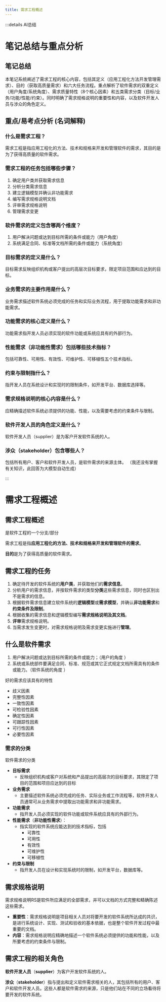 ```yaml
---
title: 需求工程概述
---
```


:::details AI总结



# 笔记总结与重点分析
## 笔记总结
本笔记系统阐述了需求工程的核心内容，包括其定义（应用工程化方法开发管理需求）、目的（获取高质量需求）和六大任务流程。重点解析了软件需求的双重定义（用户角度/系统角度）、需求质量特性（8个核心因素）和五类需求分类（目标/业务/功能/性能/约束）。同时明确了需求规格说明的重要性和内容，以及软件开发人员与涉众的角色定义。

## 重点/易考点分析 (名词解释)

### 什么是需求工程？
需求工程是指应用工程化的方法、技术和规格来开发和管理软件的需求，其目的是为了获得高质量的软件需求。

### 需求工程的任务包括哪些步骤？
1. 确定用户类并获取需求信息  
2. 分析分类需求信息  
3. 建立逻辑模型并确认非功能需求  
4. 编写需求规格说明文档  
5. 评审需求规格说明  
6. 管理需求变更

### 软件需求的定义包含哪两个维度？
1. 用户解决问题或达到目标所需的条件或能力（用户角度）  
2. 系统满足合同、标准等文档所需的条件或能力（系统角度）

### 目标需求的定义是什么？
目标需求反映组织机构或客户提出的高层次目标要求，限定项目范围和应达到的目标。

### 业务需求的主要作用是什么？
业务需求描述软件系统必须完成的任务和实际业务流程，用于提取功能需求和非功能需求。

### 功能需求的核心定义是什么？
功能需求指开发人员必须实现的软件功能或系统应具有的外部行为。

### 性能需求（非功能性需求）包括哪些技术指标？
包括可靠性、可用性、有效性、可维护性、可移植性五个技术指标。

### 约束与限制指什么？
指开发人员在系统设计和实现时的限制条件，如开发平台、数据库选择等。

### 需求规格说明的核心内容是什么？
应精确描述软件系统必须提供的功能、性能，以及需要考虑的约束条件与限制。

### 软件开发人员的角色定义是什么？
软件开发人员（supplier）是为客户开发软件系统的人。

### 涉众（stakeholder）包含哪些人？
包括所有用户、客户和软件开发人员，是软件需求的来源主体。
（我还没有掌握有关知识，此回答为大模型自动生成）

:::



# 需求工程概述

## 需求工程概述


是软件工程的一个分支/部分


需求工程是指**应用工程化的方法、技术和规格来开发和管理软件的需求**。

**目的**是为了获得高质量的软件需求。

## 需求工程的任务

1. 确定待开发的软件系统的**用户类**，并获取他们的**需求信息**。
2. 分析用户的需求信息，并按软件需求的类型**分类**这些需求信息，同时也区别出不是需求的信息。
3. 根据软件需求信息建立软件系统的**逻辑模型**或**需求模型**，并确认**非功能需求**和**约束条件及限制**。
4. 根据收集的需求信息和逻辑模型编写**需求规格说明及其文档**。
5. **评审**需求规格说明。
6. 当需求发生变更时，对需求规格说明及需求变更实施进行**管理**。

## 什么是软件需求

1. 用户解决问题或达到目标所需的条件或能力；（用户的角度 ）
2. 系统或系统部件要满足合同、标准、规范或其它正式规定文档所需具有的条件或能力。（软件系统的角度 ）

好的需求应该具有的特性
- 歧义因素
- 完整性因素
- 一致性因素
- 可检验性因素
- 确定性因素
- 可跟踪性因素
- 可行性因素
- 必要性因素

### 需求的分类

软件需求的分类
- **目标需求**
  - 反映组织机构或客户对系统和产品提出的高层次的目标要求，其限定了项目的范围和项目应达到的目标
- **业务需求**
  - 主要描述软件系统必须完成的任务、实际业务或工作流程等，软件开发人员通常可从业务需求中提取出功能需求和非功能需求。
- **功能需求**
  - 指开发人员必须实现的软件功能或软件系统应具有的外部行为。
- **性能需求**（**非功能性需求**）：
  - 指实现的软件系统应能达到的技术指标，包括
    - 可靠性
    - 可用性
    - 有效性
    - 可维护性
    - 可移植性
- **约束与限制**
  - 指开发人员在设计和实现系统时的限制，如开发平台，数据库等。

## 需求规格说明

需求规格说明RS是软件所应满足的全部需求，并可以文档的方式完整和精确陈述这些需求。

- **重要性**：需求规格说明是项目相关人员对将要开发的软件系统所达成的共识，是进行系统设计、实现、测试和验收的基本依据，也是整个软件开发过程中最重要的文档。
- **内容**：需求规格说明应精确地描述一个软件系统必须提供的功能和性能，以及所要考虑的约束条件与限制。

## 需求工程的相关角色

**软件开发人员**（**supplier**）为客户开发软件系统的人。

**涉众**（**stakeholder**）指与提出和定义软件需求相关的人，其包括所有的用户、客户和软件开发人员。这些人都是软件需求的来源，只是他们站在不同的立场看待将要开发的软件系统。
